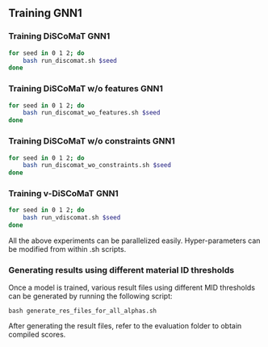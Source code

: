 ## Training GNN1

### Training DiSCoMaT GNN1
```bash
for seed in 0 1 2; do
    bash run_discomat.sh $seed
done
```

### Training DiSCoMaT w/o features GNN1
```bash
for seed in 0 1 2; do
    bash run_discomat_wo_features.sh $seed
done
```

### Training DiSCoMaT w/o constraints GNN1
```bash
for seed in 0 1 2; do
    bash run_discomat_wo_constraints.sh $seed
done
```

### Training v-DiSCoMaT GNN1
```bash
for seed in 0 1 2; do
    bash run_vdiscomat.sh $seed
done
```

All the above experiments can be parallelized easily. Hyper-parameters can be modified from within .sh scripts.

### Generating results using different material ID thresholds
Once a model is trained, various result files using different MID thresholds can be generated by running the following script:
```
bash generate_res_files_for_all_alphas.sh
```
After generating the result files, refer to the evaluation folder to obtain compiled scores.

